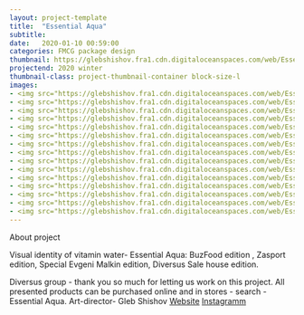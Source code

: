```yaml
---
layout: project-template
title:  "Essential Aqua"
subtitle: 
date:   2020-01-10 00:59:00
categories: FMCG package design
thumbnail: https://glebshishov.fra1.cdn.digitaloceanspaces.com/web/Essential/Essential-thumbnail.webp
projectend: 2020 winter
thumbnail-class: project-thumbnail-container block-size-l
images:
- <img src="https://glebshishov.fra1.cdn.digitaloceanspaces.com/web/Essential/Essential-1.webp" class="project-img-parameters img-size-full" alt="Essential-1">
- <img src="https://glebshishov.fra1.cdn.digitaloceanspaces.com/web/Essential/Essential-2.webp" class="project-img-parameters img-size-full" alt="Essential-2">
- <img src="https://glebshishov.fra1.cdn.digitaloceanspaces.com/web/Essential/Essential-3.webp" class="project-img-parameters img-size-full" alt="Essential-3">
- <img src="https://glebshishov.fra1.cdn.digitaloceanspaces.com/web/Essential/Essential-4.webp" class="project-img-parameters img-size-full" alt="Essential-4">
- <img src="https://glebshishov.fra1.cdn.digitaloceanspaces.com/web/Essential/Essential-5.webp" class="project-img-parameters img-size-full" alt="Essential-5">
- <img src="https://glebshishov.fra1.cdn.digitaloceanspaces.com/web/Essential/Essential-6.webp" class="project-img-parameters img-size-tri" alt="Essential-6">
- <img src="https://glebshishov.fra1.cdn.digitaloceanspaces.com/web/Essential/Essential-7.webp" class="project-img-parameters img-size-tri" alt="Essential-7">
- <img src="https://glebshishov.fra1.cdn.digitaloceanspaces.com/web/Essential/Essential-8.webp" class="project-img-parameters img-size-tri" alt="Essential-8">
- <img src="https://glebshishov.fra1.cdn.digitaloceanspaces.com/web/Essential/Essential-2.webp" class="project-img-parameters img-size-half" alt="Essential-2">
- <img src="https://glebshishov.fra1.cdn.digitaloceanspaces.com/web/Essential/Essential-3.webp" class="project-img-parameters img-size-half" alt="Essential-3">
- <img src="https://glebshishov.fra1.cdn.digitaloceanspaces.com/web/Essential/Essential-4.webp" class="project-img-parameters img-size-half" alt="Essential-4">
- <img src="https://glebshishov.fra1.cdn.digitaloceanspaces.com/web/Essential/Essential-5.webp" class="project-img-parameters img-size-half" alt="Essential-5">
- <img src="https://glebshishov.fra1.cdn.digitaloceanspaces.com/web/Essential/Essential-9.webp" class="project-img-parameters img-size-tri" alt="Essential-9">
- <img src="https://glebshishov.fra1.cdn.digitaloceanspaces.com/web/Essential/Essential-8.webp" class="project-img-parameters img-size-tri" alt="Essential-8">
- <img src="https://glebshishov.fra1.cdn.digitaloceanspaces.com/web/Essential/Essential-8.webp" class="project-img-parameters img-size-tri" alt="Essential-8">
---
```


About project

Visual identity of vitamin water- Essential Aqua: BuzFood edition , Zasport edition, Special Evgeni Malkin edition, Diversus Sale house edition.

Diversus group - thank you so much for letting us work on this project.
All presented products can be purchased online and in stores - search -Essential Aqua.
Art-director- Gleb Shishov
<a href="http://essential-aqua.com/" target="_blank">Website</a>
<a href="https://www.instagram.com/essential_aqua/" target="_blank">Instagramm</a>

[//]: # (Essential EVGENI MALKIN edition.)

[//]: # ()
[//]: # (Yevgeny Malkin - Russian hockey player, central forward of the Pittsburgh Penguins NHL club and the Russian national team. Three-time winner of the Stanley Cup at the Pittsburgh Penguins, two-time world champion, participant of three Olympic Games.)

[//]: # (He is the ambassador of the brand of this water line.)

[//]: # (The composition is based on the refreshing effect of ice and hockey, nothing like cold water, right?)

[//]: # (Essential Aqua x Zasport collaboration edition)

[//]: # ()
[//]: # (Zasport-Olympic uniform of Russia, branded clothing.)

[//]: # (The basis of the composition punching through the mist of the beam symbolizing the athlete's sporting way with vertical ascents and falls leading to the unknown tops of achievement.The spiral is the symbol of infinity, because there's no such thing as perfection.)

[//]: # (Essential Aqua x BUZfood collaboration edition)

[//]: # ()
[//]: # (BUZfood - retail brand founded by Olga Buzova &#40;a famous Russian TV presenter and businessman, currently a politician&#41;.)

[//]: # (Composition based on the concept of lightness and movement. Dynamic shapes and soft colours as an element of naturalness. The products are positioned as a tonic drink for athletes and for those people who take care of their health.)

[//]: # (Essential Aqua - Diversus Group Sale house edition)

[//]: # ()
[//]: # (The composition is based on verticals. Hexagons as a symbol of constructivism that plays a big role in diversification business and investments. The ascent of hexahedrons is a symbol of development of the companies included in the group.)
